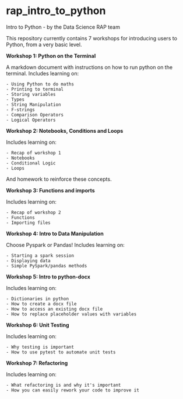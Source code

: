 # rap_intro_to_python
Intro to Python - by the Data Science RAP team

This repository currently contains 7 workshops for introducing users to Python, from a very basic level.
 

**Workshop 1: Python on the Terminal**

A markdown document with instructions on how to run python on the terminal.
Includes learning on:

    - Using Python to do maths
    - Printing to terminal
    - Storing variables
    - Types
    - String Manipulation
    - F-strings
    - Comparison Operators
    - Logical Operators
    
    
**Workshop 2: Notebooks, Conditions and Loops**

Includes learning on:

    - Recap of workshop 1
    - Notebooks
    - Conditional Logic
    - Loops

And homework to reinforce these concepts.


**Workshop 3: Functions and imports**

Includes learning on:

    - Recap of workshop 2
    - Functions
    - Importing files

**Workshop 4: Intro to Data Manipulation**

Choose Pyspark or Pandas!
Includes learning on:

    - Starting a spark session
    - Displaying data
    - Simple PySpark/pandas methods

**Workshop 5: Intro to python-docx**

Includes learning on:

    - Dictionaries in python
    - How to create a docx file
    - How to access an existing docx file
    - How to replace placeholder values with variables

**Workshop 6: Unit Testing**

Includes learning on:

    - Why testing is important
    - How to use pytest to automate unit tests


**Workshop 7: Refactoring**

Includes learning on:

    - What refactoring is and why it's important
    - How you can easily rework your code to improve it
